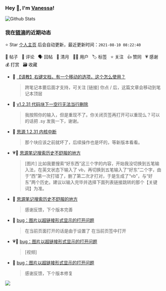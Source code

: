 ### Hey 👋, I'm [Vanessa](http://vanessa.b3log.org/)!

![Github Stats](https://github-readme-stats.vercel.app/api?username=Vanessa219&show_icons=true)

<!--events start -->

### 我在[链滴](https://ld246.com)的近期动态

⭐️ Star [个人主页](https://github.com/Vanessa219/Vanessa219) 后会自动更新，最近更新时间：`2021-08-10 08:22:40`

📝 帖子 &nbsp; 💬 评论 &nbsp; 🗣 回帖 &nbsp; 🌙 清月 &nbsp; 👨‍💻 用户 &nbsp; 🏷️ 标签 &nbsp; ⭐️ 关注 &nbsp; 👍 赞同 &nbsp; 💗 感谢 &nbsp; 💰 打赏 &nbsp; 🗃 收藏

* 💬 [【请教】右键文档，有一个移动的选项，这个怎么使用？](https://ld246.com/article/1628513550486/comment/1628514715626#comments)

  > 跨笔记本要后面才支持，可关注 [链接] 你点 / 后，这篇文章会移动到笔记本顶层
* 💬 [v1.2.31 代码块下一空行无法当行删除](https://ld246.com/article/1628498942343/comment/1628512798231#comments)

  > 我按照你的输入，但是重现不了。你关闭页签再打开可以重现么？可以的话把 .sy 发我一下，谢谢。
* 💬 [思源 1.2.31 内核中断](https://ld246.com/article/1628505663448/comment/1628512665463#comments)

  > 那个块应该之前就坏了，后续操作也是坏的，等新版本看看。
* 💗📝 [思源笔记搜索历史不舒服的地方](https://ld246.com/article/1628481378352)

  > [图片] 比如我要搜索“好东西”这三个字的内容，开始我没切换到五笔输入法，在英文状态下输入了 vb，再切换到五笔输入了“好东”二个字，由于“西”第一次打错了，删了第二次才打对，于是生成了“vb”，与“好东”两个历史。建议以输入完毕并选择下面列表链接跳转的那个【关键词】为准。
* 💬 [思源笔记搜索历史不舒服的地方](https://ld246.com/article/1628481378352/comment/1628501058665#comments)

  > 感谢反馈，下个版本完善
* 💬 [bug：图片以超链接形式显示的打开问题](https://ld246.com/article/1628220557472/comment/1628500115214#comments)

  > 在当前页面打开的话是由于设置了 在当前页签中打开
* 💗📝 [bug：图片以超链接形式显示的打开问题](https://ld246.com/article/1628220557472)

  > [视频]
* 💬 [bug：图片以超链接形式显示的打开问题](https://ld246.com/article/1628220557472/comment/1628499161467#comments)

  > 感谢反馈，下个版本修复


<!--events end -->

<a title="Hits" target="_blank" href="https://github.com/Vanessa219/Vanessa219"><img src="https://hits.b3log.org/Vanessa219/Vanessa219.svg"></a>

